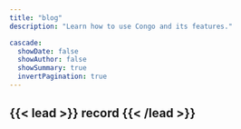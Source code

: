 ```yaml
---
title: "blog"
description: "Learn how to use Congo and its features."

cascade:
  showDate: false
  showAuthor: false
  showSummary: true
  invertPagination: true
---
```


{{< lead >}}
record
{{< /lead >}}
---
